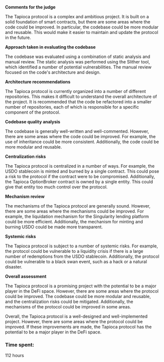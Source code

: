**Comments for the judge**

The Tapioca protocol is a complex and ambitious project. It is built on a solid foundation of smart contracts, but there are some areas where the code could be improved. In particular, the codebase could be more modular and reusable. This would make it easier to maintain and update the protocol in the future.

**Approach taken in evaluating the codebase**

The codebase was evaluated using a combination of static analysis and manual review. The static analysis was performed using the Slither tool, which identified a number of potential vulnerabilities. The manual review focused on the code's architecture and design.

**Architecture recommendations**

The Tapioca protocol is currently organized into a number of different repositories. This makes it difficult to understand the overall architecture of the project. It is recommended that the code be refactored into a smaller number of repositories, each of which is responsible for a specific component of the protocol.

**Codebase quality analysis**

The codebase is generally well-written and well-commented. However, there are some areas where the code could be improved. For example, the use of inheritance could be more consistent. Additionally, the code could be more modular and reusable.

**Centralization risks**

The Tapioca protocol is centralized in a number of ways. For example, the USDO stablecoin is minted and burned by a single contract. This could pose a risk to the protocol if the contract were to be compromised. Additionally, the Tapioca OptionBroker contract is owned by a single entity. This could give that entity too much control over the protocol.

**Mechanism review**

The mechanisms of the Tapioca protocol are generally sound. However, there are some areas where the mechanisms could be improved. For example, the liquidation mechanism for the Singularity lending platform could be more efficient. Additionally, the mechanism for minting and burning USDO could be made more transparent.

**Systemic risks**

The Tapioca protocol is subject to a number of systemic risks. For example, the protocol could be vulnerable to a liquidity crisis if there is a large number of redemptions from the USDO stablecoin. Additionally, the protocol could be vulnerable to a black swan event, such as a hack or a natural disaster.

**Overall assessment**

The Tapioca protocol is a promising project with the potential to be a major player in the DeFi space. However, there are some areas where the protocol could be improved. The codebase could be more modular and reusable, and the centralization risks could be mitigated. Additionally, the mechanisms of the protocol could be improved in some areas.

Overall, the Tapioca protocol is a well-designed and well-implemented project. However, there are some areas where the protocol could be improved. If these improvements are made, the Tapioca protocol has the potential to be a major player in the DeFi space.

### Time spent:
112 hours